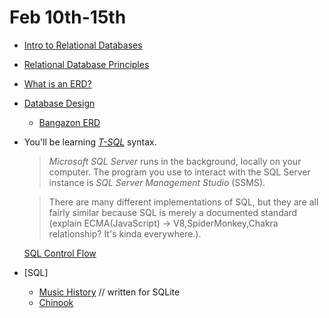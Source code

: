 # **Feb 10th-15th**
- [Intro to Relational Databases](https://github.com/nss-evening-cohort-06/bangazon-inc/blob/formatting/concepts/databases/relational-databases.md)
- [Relational Database Principles](https://github.com/nss-evening-cohort-06/bangazon-inc/blob/formatting/concepts/databases/relational-databases-management.md)
- [What is an ERD?](https://wcs.smartdraw.com/entity-relationship-diagram/)
- [Database Design](https://github.com/nss-evening-cohort-06/bangazon-inc/blob/master/orientation/14_DATA_RELATIONSHIPS.md)
	- [Bangazon ERD](https://github.com/nss-evening-cohort-06/bangazon-inc/blob/master/orientation/exercises/18_SQL_BANGAZON.md)

- You'll be learning [_T-SQL_](https://docs.microsoft.com/en-us/sql/t-sql/language-reference) syntax.
	> _Microsoft SQL Server_ runs in the background, locally on your computer. The program you use to interact with the SQL Server instance is _SQL Server Management Studio_ (SSMS).

	> There are many different implementations of SQL, but they are all fairly similar because SQL is merely a documented standard (explain ECMA(JavaScript) -> V8,SpiderMonkey,Chakra relationship? It's kinda everywhere.).

	[SQL Control Flow](https://docs.microsoft.com/en-us/sql/t-sql/language-elements/control-of-flow)

- [SQL]
	- [Music History](https://github.com/nss-evening-cohort-06/bangazon-inc/blob/master/orientation/exercises/16_MUSIC_HISTORY.md) // written for SQLite
	- [Chinook](https://github.com/nss-evening-cohort-06/bangazon-inc/blob/master/orientation/exercises/19_SQL_CHINOOK.md)
